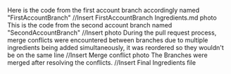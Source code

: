 Here is the code from the first account branch accordingly named "FirstAccountBranch"
//Insert FirstAccountBranch Ingredients.md photo
This is the code from the second account branch named "SecondAccountBranch"
//Insert photo
During the pull request process, merge conflicts were encountered between branches due to multiple ingredients being added simultaneously, it was reordered so they wouldn't be on the same line
//Insert Merge conflict photo
The Branches were merged after resolving the conflicts.
//Insert Final Ingredients file
